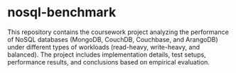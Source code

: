 # nosql-benchmark
This repository contains the coursework project analyzing the performance of NoSQL databases (MongoDB, CouchDB, Couchbase, and ArangoDB) under different types of workloads (read-heavy, write-heavy, and balanced). The project includes implementation details, test setups, performance results, and conclusions based on empirical evaluation.
